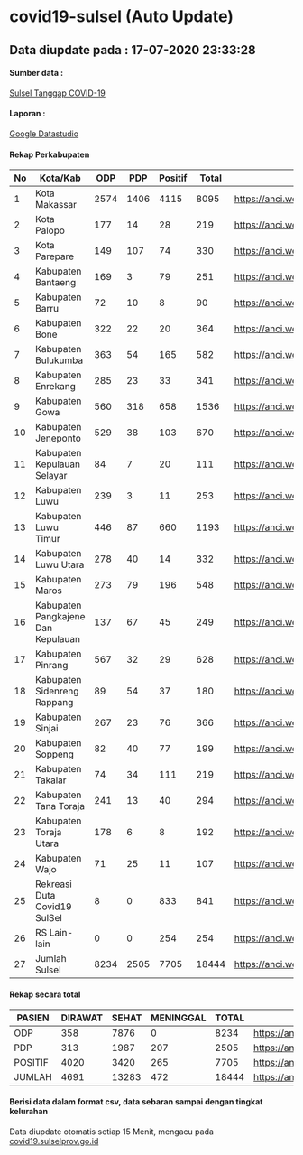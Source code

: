
# covid19-sulsel (Auto Update)

## Data diupdate pada : 17-07-2020 23:33:28

#### Sumber data :
[Sulsel Tanggap COVID-19](https://covid19.sulselprov.go.id)

#### Laporan :
[Google Datastudio](https://datastudio.google.com/s/jythWGc1j4w)

#### Rekap Perkabupaten 
|No|Kota/Kab|ODP|PDP|Positif|Total|Link|
| --- | --- | --- | --- | --- | --- | --- |
|1|Kota Makassar|2574|1406|4115|8095|https://anci.web.id/cor/kota_makassar|
|2|Kota Palopo|177|14|28|219|https://anci.web.id/cor/kota_palopo|
|3|Kota Parepare|149|107|74|330|https://anci.web.id/cor/kota_parepare|
|4|Kabupaten Bantaeng|169|3|79|251|https://anci.web.id/cor/kabupaten_bantaeng|
|5|Kabupaten Barru|72|10|8|90|https://anci.web.id/cor/kabupaten_barru|
|6|Kabupaten Bone|322|22|20|364|https://anci.web.id/cor/kabupaten_bone|
|7|Kabupaten Bulukumba|363|54|165|582|https://anci.web.id/cor/kabupaten_bulukumba|
|8|Kabupaten Enrekang|285|23|33|341|https://anci.web.id/cor/kabupaten_enrekang|
|9|Kabupaten Gowa|560|318|658|1536|https://anci.web.id/cor/kabupaten_gowa|
|10|Kabupaten Jeneponto|529|38|103|670|https://anci.web.id/cor/kabupaten_jeneponto|
|11|Kabupaten Kepulauan Selayar|84|7|20|111|https://anci.web.id/cor/kabupaten_kepulauan_selayar|
|12|Kabupaten Luwu|239|3|11|253|https://anci.web.id/cor/kabupaten_luwu|
|13|Kabupaten Luwu Timur|446|87|660|1193|https://anci.web.id/cor/kabupaten_luwu_timur|
|14|Kabupaten Luwu Utara|278|40|14|332|https://anci.web.id/cor/kabupaten_luwu_utara|
|15|Kabupaten Maros|273|79|196|548|https://anci.web.id/cor/kabupaten_maros|
|16|Kabupaten Pangkajene Dan Kepulauan|137|67|45|249|https://anci.web.id/cor/kabupaten_pangkajene_dan_kepulauan|
|17|Kabupaten Pinrang|567|32|29|628|https://anci.web.id/cor/kabupaten_pinrang|
|18|Kabupaten Sidenreng Rappang|89|54|37|180|https://anci.web.id/cor/kabupaten_sidenreng_rappang|
|19|Kabupaten Sinjai|267|23|76|366|https://anci.web.id/cor/kabupaten_sinjai|
|20|Kabupaten Soppeng|82|40|77|199|https://anci.web.id/cor/kabupaten_soppeng|
|21|Kabupaten Takalar|74|34|111|219|https://anci.web.id/cor/kabupaten_takalar|
|22|Kabupaten Tana Toraja|241|13|40|294|https://anci.web.id/cor/kabupaten_tana_toraja|
|23|Kabupaten Toraja Utara|178|6|8|192|https://anci.web.id/cor/kabupaten_toraja_utara|
|24|Kabupaten Wajo|71|25|11|107|https://anci.web.id/cor/kabupaten_wajo|
|25|Rekreasi Duta Covid19 SulSel|8|0|833|841|https://anci.web.id/cor/rekreasi_duta_covid19_sulsel|
|26|RS Lain-lain|0|0|254|254|https://anci.web.id/cor/rs_lain-lain|
|27|Jumlah Sulsel|8234|2505|7705|18444|https://anci.web.id/cor/jumlah_sulsel|

#### Rekap secara total

| PASIEN | DIRAWAT | SEHAT | MENINGGAL | TOTAL | LINK |
| ---- | -------- | ---- | ---- |  ---- | ---- |
| ODP | 358 | 7876 | 0 | 8234 | https://anci.web.id/cor/odp_detail.html |
| PDP | 313 | 1987 | 207 | 2505 | https://anci.web.id/cor/pdp_detail.html |
| POSITIF | 4020 | 3420 | 265 | 7705 | https://anci.web.id/cor/positif_detail.html |
| JUMLAH | 4691 | 13283 | 472 | 18444 | https://anci.web.id/cor/jumlah_sulsel/ |

 
#### Berisi data dalam format csv, data sebaran sampai dengan tingkat kelurahan

Data diupdate otomatis setiap 15 Menit, mengacu pada [covid19.sulselprov.go.id](https://covid19.sulselprov.go.id)

